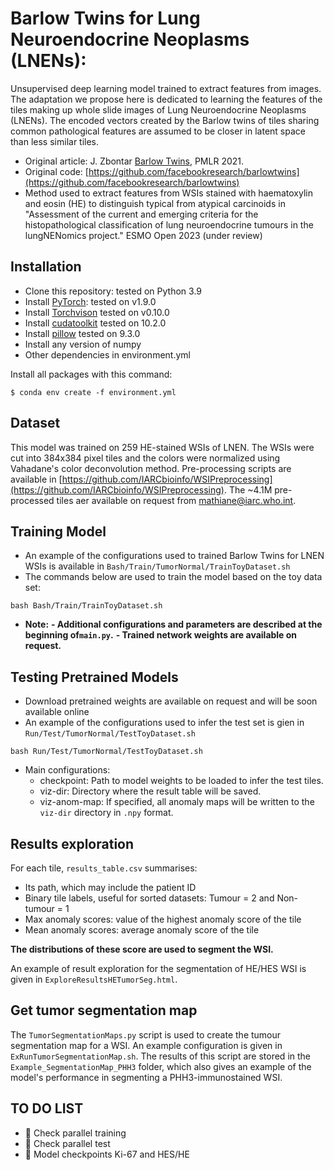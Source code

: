 # Barlow Twins for Lung Neuroendocrine Neoplasms (LNENs): 
Unsupervised deep learning model trained to extract features from images. The adaptation we propose here is dedicated to learning the features of the tiles making up whole slide images of Lung Neuroendocrine Neoplasms (LNENs). The encoded vectors created by the Barlow twins of tiles sharing common pathological features are assumed to be closer in latent space than less similar tiles.

- Original article: J. Zbontar [Barlow Twins](https://proceedings.mlr.press/v139/zbontar21a.html), PMLR 2021.
- Original code: [https://github.com/facebookresearch/barlowtwins](https://github.com/facebookresearch/barlowtwins)
- Method used to extract features from WSIs stained with haematoxylin and eosin (HE) to distinguish typical from atypical carcinoids in "Assessment of the current and emerging criteria for the histopathological classification of lung neuroendocrine tumours in the lungNENomics project." ESMO Open 2023 (under review)

## Installation
- Clone this repository: tested on Python 3.9
- Install [PyTorch](http://pytorch.org/): tested on v1.9.0
- Install [Torchvison](https://pytorch.org/vision/stable/index.html) tested on v0.10.0
- Install [cudatoolkit](https://developer.nvidia.com/cuda-toolkit) tested on 10.2.0
- Install [pillow](https://pillow.readthedocs.io/en/stable/)  tested on 9.3.0
- Install any version of numpy
- Other dependencies in environment.yml

Install all packages with this command:
```
$ conda env create -f environment.yml
```

## Dataset
This model was trained on 259 HE-stained  WSIs of LNEN. The WSIs were cut into 384x384 pixel tiles and the colors were normalized using Vahadane's color deconvolution method. Pre-processing scripts are available in  [https://github.com/IARCbioinfo/WSIPreprocessing](https://github.com/IARCbioinfo/WSIPreprocessing). The ~4.1M pre-processed tiles aer available on request from mathiane@iarc.who.int.

## Training Model
- An example of the configurations used to trained Barlow Twins for LNEN WSIs is available in `Bash/Train/TumorNormal/TrainToyDataset.sh`
- The commands below are used to train the model based on the toy data set:
```
bash Bash/Train/TrainToyDataset.sh 
```
- **Note:** 
  **- Additional configurations and parameters are described at the beginning of`main.py`.**
  **- Trained network weights are available on request.**

## Testing Pretrained Models
- Download pretrained weights are available on request and will be soon available online 
- An example of the configurations used to infer the test set is gien in `Run/Test/TumorNormal/TestToyDataset.sh`
```
bash Run/Test/TumorNormal/TestToyDataset.sh
```
- Main configurations:
    + checkpoint: Path to model weights to be loaded to infer the test tiles.
    + viz-dir: Directory where the result table will be saved.
    + viz-anom-map: If specified, all anomaly maps will be written to the `viz-dir` directory in `.npy` format.

## Results exploration
For each tile, `results_table.csv` summarises:
- Its path, which may include the patient ID
- Binary tile labels, useful for sorted datasets: Tumour = 2 and Non-tumour = 1 
- Max anomaly scores: value of the highest anomaly score of the tile
- Mean anomaly scores: average anomaly score of the tile

**The distributions of these score are used to segment the WSI.**

An example of result exploration for the segmentation of HE/HES WSI is given in `ExploreResultsHETumorSeg.html`.

## Get tumor segmentation map 

The `TumorSegmentationMaps.py` script is used to create the tumour segmentation map for a WSI. An example configuration is given in `ExRunTumorSegmentationMap.sh`. The results of this script are stored in the `Example_SegmentationMap_PHH3` folder, which also gives an example of the model's performance in segmenting a PHH3-immunostained WSI.

## TO DO LIST

+ :construction: Check parallel training 
+ :construction: Check parallel test
+ :construction: Model checkpoints Ki-67 and HES/HE